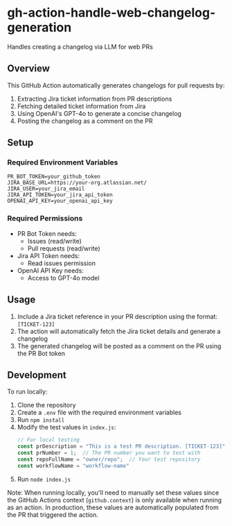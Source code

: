 # gh-action-handle-web-changelog-generation

Handles creating a changelog via LLM for web PRs

## Overview

This GitHub Action automatically generates changelogs for pull requests by:
1. Extracting Jira ticket information from PR descriptions
2. Fetching detailed ticket information from Jira
3. Using OpenAI's GPT-4o to generate a concise changelog
4. Posting the changelog as a comment on the PR

## Setup

### Required Environment Variables

```env
PR_BOT_TOKEN=your_github_token
JIRA_BASE_URL=https://your-org.atlassian.net/
JIRA_USER=your_jira_email
JIRA_API_TOKEN=your_jira_api_token
OPENAI_API_KEY=your_openai_api_key
```

### Required Permissions

- PR Bot Token needs:
  - Issues (read/write)
  - Pull requests (read/write)
- Jira API Token needs:
  - Read issues permission
- OpenAI API Key needs:
  - Access to GPT-4o model

## Usage

1. Include a Jira ticket reference in your PR description using the format: `[TICKET-123]`
2. The action will automatically fetch the Jira ticket details and generate a changelog
3. The generated changelog will be posted as a comment on the PR using the PR Bot token

## Development

To run locally:
1. Clone the repository
2. Create a `.env` file with the required environment variables
3. Run `npm install`
4. Modify the test values in `index.js`:
   ```javascript
   // For local testing
   const prDescription = "This is a test PR description. [TICKET-123]";
   const prNumber = 1;  // The PR number you want to test with
   const repoFullName = "owner/repo";  // Your test repository
   const workflowName = "workflow-name"
   ```
5. Run `node index.js`

Note: When running locally, you'll need to manually set these values since the GitHub Actions context 
(`github.context`) is only available when running as an action. In production, these values are 
automatically populated from the PR that triggered the action.
